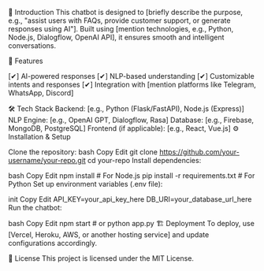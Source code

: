 📌 Introduction
This chatbot is designed to [briefly describe the purpose, e.g., "assist users with FAQs, provide customer support, or generate responses using AI"]. Built using [mention technologies, e.g., Python, Node.js, Dialogflow, OpenAI API], it ensures smooth and intelligent conversations.

🚀 Features

[✔] AI-powered responses
[✔] NLP-based understanding
[✔] Customizable intents and responses
[✔] Integration with [mention platforms like Telegram, WhatsApp, Discord]

🛠️ Tech Stack
Backend: [e.g., Python (Flask/FastAPI), Node.js (Express)]
NLP Engine: [e.g., OpenAI GPT, Dialogflow, Rasa]
Database: [e.g., Firebase, MongoDB, PostgreSQL]
Frontend (if applicable): [e.g., React, Vue.js]
⚙️ Installation & Setup

Clone the repository:
bash
Copy
Edit
git clone https://github.com/your-username/your-repo.git
cd your-repo
Install dependencies:

bash
Copy
Edit
npm install  # For Node.js
pip install -r requirements.txt  # For Python
Set up environment variables (.env file):

init
Copy
Edit
API_KEY=your_api_key_here
DB_URI=your_database_url_here
Run the chatbot:

bash
Copy
Edit
npm start  # or python app.py
🏗️ Deployment
To deploy, use [Vercel, Heroku, AWS, or another hosting service] and update configurations accordingly.

📜 License
This project is licensed under the MIT License.
